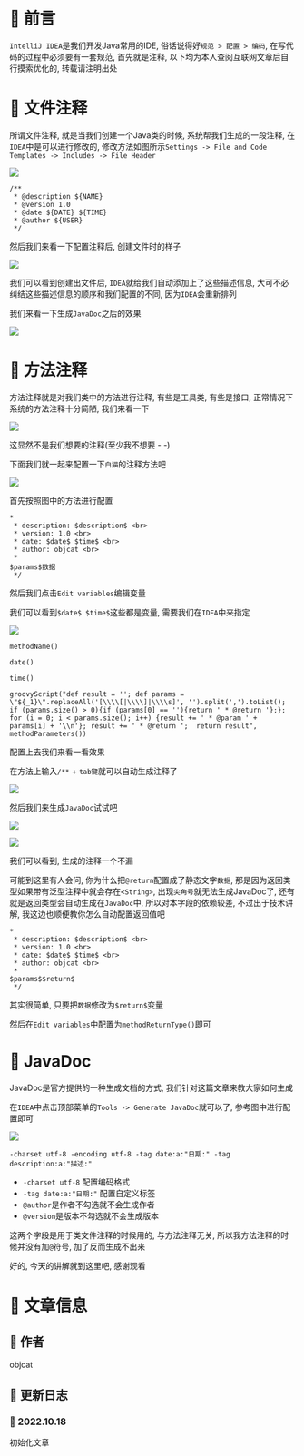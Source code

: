 # 🍎 前言

`IntelliJ IDEA`是我们开发Java常用的IDE, 俗话说得好`规范 > 配置 > 编码`, 在写代码的过程中必须要有一套规范, 首先就是注释, 以下均为本人查阅互联网文章后自行摸索优化的, 转载请注明出处

# 🍎 文件注释

所谓文件注释, 就是当我们创建一个Java类的时候, 系统帮我们生成的一段注释, 在`IDEA`中是可以进行修改的, 修改方法如图所示`Settings -> File and Code Templates -> Includes -> File Header`

![](images/1.png)

```
/**
 * @description ${NAME}
 * @version 1.0
 * @date ${DATE} ${TIME}
 * @author ${USER}
 */
```

然后我们来看一下配置注释后, 创建文件时的样子

![](images/2.png)

我们可以看到创建出文件后, `IDEA`就给我们自动添加上了这些描述信息, 大可不必纠结这些描述信息的顺序和我们配置的不同, 因为`IDEA`会重新排列

我们来看一下生成`JavaDoc`之后的效果

![](images/3.png)

# 🍎 方法注释

方法注释就是对我们类中的方法进行注释, 有些是工具类, 有些是接口, 正常情况下系统的方法注释十分简陋, 我们来看一下


![](images/4.png)

这显然不是我们想要的注释(至少我不想要 - -)

下面我们就一起来配置一下`白猫`的注释方法吧


![](images/5.png)

首先按照图中的方法进行配置

```
*
 * description: $description$ <br>
 * version: 1.0 <br>
 * date: $date$ $time$ <br>
 * author: objcat <br>
 *
$params$数据
 */ 
```

然后我们点击`Edit variables`编辑变量

我们可以看到`$date$ $time$`这些都是变量, 需要我们在`IDEA`中来指定


![](images/6.png)

```
methodName()

date()

time()

groovyScript("def result = ''; def params = \"${_1}\".replaceAll('[\\\\[|\\\\]|\\\\s]', '').split(',').toList(); if (params.size() > 0){if (params[0] == ''){return ' * @return '};}; for (i = 0; i < params.size(); i++) {result += ' * @param ' + params[i] + '\\n'}; result += ' * @return ';  return result", methodParameters())
```

配置上去我们来看一看效果

在方法上输入`/**` + `tab键`就可以自动生成注释了


![](images/7.png)

然后我们来生成`JavaDoc`试试吧


![](images/8.png)


![](images/9.png)

我们可以看到, 生成的注释一个不漏

可能到这里有人会问, 你为什么把`@return`配置成了静态文字`数据`, 那是因为返回类型如果带有泛型注释中就会存在`<String>`, 出现`尖角号`就无法生成JavaDoc了, 还有就是返回类型会自动生成在`JavaDoc`中, 所以对本字段的依赖较差, 不过出于技术讲解, 我这边也顺便教你怎么自动配置返回值吧

```
*
 * description: $description$ <br>
 * version: 1.0 <br>
 * date: $date$ $time$ <br>
 * author: objcat <br>
 *
$params$$return$
 */ 
```

其实很简单, 只要把`数据`修改为`$return$`变量

然后在`Edit variables`中配置为`methodReturnType()`即可

# 🍎 JavaDoc

JavaDoc是官方提供的一种生成文档的方式, 我们针对这篇文章来教大家如何生成

在`IDEA`中点击顶部菜单的`Tools -> Generate JavaDoc`就可以了, 参考图中进行配置即可

![](images/10.png)

```
-charset utf-8 -encoding utf-8 -tag date:a:"日期:" -tag description:a:"描述:"
```

- `-charset utf-8` 配置编码格式
- `-tag date:a:"日期:"` 配置自定义标签
- `@author`是作者不勾选就不会生成作者
- `@version`是版本不勾选就不会生成版本

这两个字段是用于类文件注释的时候用的, 与方法注释无关, 所以我方法注释的时候并没有加`@`符号, 加了反而生成不出来

好的, 今天的讲解就到这里吧, 感谢观看

# 🍎 文章信息

## 🌲 作者

objcat

## 🌲 更新日志

### 🌸 2022.10.18

初始化文章